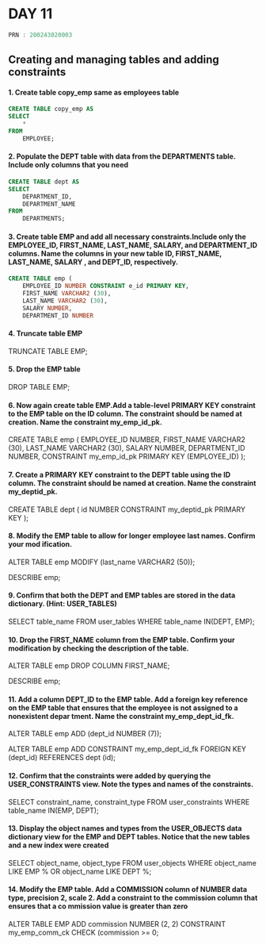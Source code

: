 # DAY 11


```C
PRN : 200243020003
```
## Creating and managing tables and adding constraints
#### 1. Create table copy_emp same as employees table
```sql
CREATE TABLE copy_emp AS
SELECT
	*
FROM
	EMPLOYEE;
```
#### 2. Populate the DEPT table with data from the DEPARTMENTS table. Include only columns that you need
```sql
CREATE TABLE dept AS
SELECT
	DEPARTMENT_ID,
	DEPARTMENT_NAME
FROM
	DEPARTMENTS;
```

#### 3. Create table EMP and add all necessary constraints.Include only the EMPLOYEE_ID, FIRST_NAME, LAST_NAME, SALARY, and DEPARTMENT_ID columns. Name the columns in your new table ID, FIRST_NAME, LAST_NAME, SALARY , and DEPT_ID, respectively.
```sql
CREATE TABLE emp (
	EMPLOYEE_ID NUMBER CONSTRAINT e_id PRIMARY KEY,
	FIRST_NAME VARCHAR2 (30),
	LAST_NAME VARCHAR2 (30),
	SALARY NUMBER,
	DEPARTMENT_ID NUMBER
```
#### 4. Truncate table EMP
TRUNCATE TABLE EMP;
#### 5. Drop the EMP table
DROP TABLE EMP;
#### 6. Now again create table EMP.Add a table-level PRIMARY KEY constraint to the EMP table on the ID column. The constraint should be named at creation. Name the constraint my_emp_id_pk.
CREATE TABLE emp (
	EMPLOYEE_ID NUMBER,
	FIRST_NAME VARCHAR2 (30),
	LAST_NAME VARCHAR2 (30),
	SALARY NUMBER,
	DEPARTMENT_ID NUMBER,
	CONSTRAINT my_emp_id_pk PRIMARY KEY (EMPLOYEE_ID)
);
#### 7. Create a PRIMARY KEY constraint to the DEPT table using the ID column. The constraint should be named at creation. Name the constraint my_deptid_pk.
CREATE TABLE dept (
	id NUMBER CONSTRAINT my_deptid_pk PRIMARY KEY
);
#### 8. Modify the EMP table to allow for longer employee last names. Confirm your mod ification.
ALTER TABLE emp MODIFY (last_name VARCHAR2 (50));

DESCRIBE emp;
#### 9. Confirm that both the DEPT and EMP tables are stored in the data dictionary. (Hint: USER_TABLES)
SELECT
	table_name
FROM
	user_tables
WHERE
	table_name IN(DEPT, EMP);
#### 10. Drop the FIRST_NAME column from the EMP table. Confirm your modification by checking the description of the table.
ALTER TABLE emp DROP COLUMN FIRST_NAME;

DESCRIBE emp;
#### 11. Add a column DEPT_ID to the EMP table. Add a foreign key reference on the EMP table that ensures that the employee is not assigned to a nonexistent depar tment. Name the constraint my_emp_dept_id_fk.
ALTER TABLE emp
	ADD (dept_id NUMBER (7));

ALTER TABLE emp
	ADD CONSTRAINT my_emp_dept_id_fk FOREIGN KEY (dept_id) REFERENCES dept (id);
#### 12. Confirm that the constraints were added by querying the USER_CONSTRAINTS view. Note the types and names of the constraints.
SELECT
	constraint_name,
	constraint_type
FROM
	user_constraints
WHERE
	table_name IN(EMP, DEPT);
#### 13. Display the object names and types from the USER_OBJECTS data dictionary view for the EMP and DEPT tables. Notice that the new tables and a new index were created
SELECT
	object_name,
	object_type
FROM
	user_objects
WHERE
	object_name LIKE EMP %
	OR object_name LIKE DEPT %;
#### 14. Modify the EMP table. Add a COMMISSION column of NUMBER data type, precision 2, scale 2. Add a constraint to the commission column that ensures that a co mmission value is greater than zero
ALTER TABLE EMP
	ADD commission NUMBER (2, 2) CONSTRAINT my_emp_comm_ck CHECK (commission >= 0;